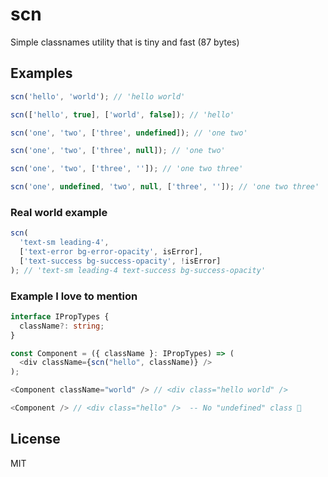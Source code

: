 # scn

Simple classnames utility that is tiny and fast (87 bytes)

## Examples

```js
scn('hello', 'world'); // 'hello world'
```

```js
scn(['hello', true], ['world', false]); // 'hello'
```

```js
scn('one', 'two', ['three', undefined]); // 'one two'
```

```js
scn('one', 'two', ['three', null]); // 'one two'
```

```js
scn('one', 'two', ['three', '']); // 'one two three'
```

```js
scn('one', undefined, 'two', null, ['three', '']); // 'one two three'
```

### Real world example
```js
scn(
  'text-sm leading-4',
  ['text-error bg-error-opacity', isError],
  ['text-success bg-success-opacity', !isError]
); // 'text-sm leading-4 text-success bg-success-opacity'
```

### Example I love to mention
```ts
interface IPropTypes {
  className?: string;
}

const Component = ({ className }: IPropTypes) => (
  <div className={scn("hello", className)} />
);

<Component className="world" /> // <div class="hello world" />

<Component /> // <div class="hello" />  -- No "undefined" class 🎉
```

## License

MIT
